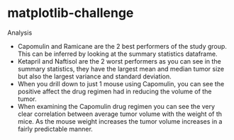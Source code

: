 # matplotlib-challenge

Analysis
- Capomulin and Ramicane are the 2 best performers of the study group. This can be inferred by looking at the summary statistics dataframe.
- Ketapril and Naftisol are the 2 worst performers as you can see in the summary statistics, they have the largest mean and median tumor size but also the largest variance and standard deviation.
- When you drill down to just 1 mouse using Capomulin, you can see the positive affect the drug regimen had in reducing the volume of the tumor.
- When examining the Capomulin drug regimen you can see the very clear correlation between average tumor volume with the weight of th mice. As the mouse weight increases the tumor volume increases in a fairly predictable manner.
